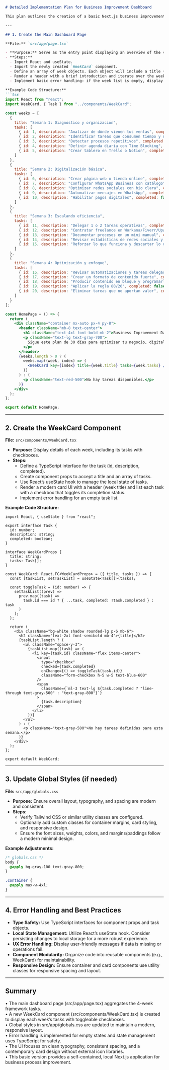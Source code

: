 ```markdown
# Detailed Implementation Plan for Business Improvement Dashboard

This plan outlines the creation of a basic Next.js business improvement application using the provided 4-week framework. The application displays weekly tasks that help companies diagnose, digitize, scale, and optimize their process with a modern, clean UI. The plan includes necessary component creation, page creation, error handling, and best practices.

---

## 1. Create the Main Dashboard Page

**File:** `src/app/page.tsx`

- **Purpose:** Serve as the entry point displaying an overview of the 4 weeks.
- **Steps:**
  - Import React and useState.
  - Import the newly created `WeekCard` component.
  - Define an array of week objects. Each object will include a title (e.g., "Semana 1: Diagnóstico y organización") and a list of tasks (each task has a unique id, description, and completion flag).
  - Render a header with a brief introduction and iterate over the week array to render a `WeekCard` for each week.
  - Implement basic error handling: if the week list is empty, display a friendly error message.
  
**Example Code Structure:**
```tsx
import React from "react";
import WeekCard, { Task } from "../components/WeekCard";

const weeks = [
  {
    title: "Semana 1: Diagnóstico y organización",
    tasks: [
      { id: 1, description: "Analizar de dónde vienen tus ventas", completed: false },
      { id: 2, description: "Identificar tareas que consumen tiempo y no generan ingresos", completed: false },
      { id: 3, description: "Detectar procesos repetitivos", completed: false },
      { id: 4, description: "Definir agenda diaria con Time Blocking", completed: false },
      { id: 5, description: "Crear tablero en Trello o Notion", completed: false }
    ]
  },
  {
    title: "Semana 2: Digitalización básica",
    tasks: [
      { id: 6, description: "Crear página web o tienda online", completed: false },
      { id: 7, description: "Configurar WhatsApp Business con catálogo", completed: false },
      { id: 8, description: "Optimizar redes sociales con bio clara", completed: false },
      { id: 9, description: "Automatizar mensajes en WhatsApp", completed: false },
      { id: 10, description: "Habilitar pagos digitales", completed: false }
    ]
  },
  {
    title: "Semana 3: Escalando eficiencia",
    tasks: [
      { id: 11, description: "Delegar 1 o 2 tareas operativas", completed: false },
      { id: 12, description: "Contratar freelance en Workana/Fiverr/Upwork", completed: false },
      { id: 13, description: "Documentar procesos en un mini manual", completed: false },
      { id: 14, description: "Revisar estadísticas de redes sociales y ventas online", completed: false },
      { id: 15, description: "Reforzar lo que funciona y descartar lo que no", completed: false }
    ]
  },
  {
    title: "Semana 4: Optimización y enfoque",
    tasks: [
      { id: 16, description: "Revisar automatizaciones y tareas delegadas", completed: false },
      { id: 17, description: "Crear un formato de contenido fuerte", completed: false },
      { id: 18, description: "Producir contenido en bloque y programarlo", completed: false },
      { id: 19, description: "Aplicar la regla 80/20", completed: false },
      { id: 20, description: "Eliminar tareas que no aportan valor", completed: false }
    ]
  }
];

const HomePage = () => {
  return (
    <div className="container mx-auto px-4 py-8">
      <header className="mb-8 text-center">
        <h1 className="text-4xl font-bold mb-2">Business Improvement Dashboard</h1>
        <p className="text-lg text-gray-700">
          Sigue este plan de 30 días para optimizar tu negocio, digitalizar procesos y aumentar la eficiencia.
        </p>
      </header>
      {weeks.length > 0 ? (
        weeks.map((week, index) => (
          <WeekCard key={index} title={week.title} tasks={week.tasks} />
        ))
      ) : (
        <p className="text-red-500">No hay tareas disponibles.</p>
      )}
    </div>
  );
};

export default HomePage;
```

---

## 2. Create the WeekCard Component

**File:** `src/components/WeekCard.tsx`

- **Purpose:** Display details of each week, including its tasks with checkboxes.
- **Steps:**
  - Define a TypeScript interface for the task (id, description, completed).
  - Create component props to accept a title and an array of tasks.
  - Use React’s useState hook to manage the local state of tasks.
  - Render a modern card UI with a header (week title) and list each task with a checkbox that toggles its completion status.
  - Implement error handling for an empty task list.
  
**Example Code Structure:**
```tsx
import React, { useState } from "react";

export interface Task {
  id: number;
  description: string;
  completed: boolean;
}

interface WeekCardProps {
  title: string;
  tasks: Task[];
}

const WeekCard: React.FC<WeekCardProps> = ({ title, tasks }) => {
  const [taskList, setTaskList] = useState<Task[]>(tasks);

  const toggleTask = (id: number) => {
    setTaskList((prev) =>
      prev.map((task) =>
        task.id === id ? { ...task, completed: !task.completed } : task
      )
    );
  };

  return (
    <div className="bg-white shadow rounded-lg p-6 mb-6">
      <h2 className="text-2xl font-semibold mb-4">{title}</h2>
      {taskList.length ? (
        <ul className="space-y-3">
          {taskList.map((task) => (
            <li key={task.id} className="flex items-center">
              <input
                type="checkbox"
                checked={task.completed}
                onChange={() => toggleTask(task.id)}
                className="form-checkbox h-5 w-5 text-blue-600"
              />
              <span
                className={`ml-3 text-lg ${task.completed ? "line-through text-gray-500" : "text-gray-800"}`}
              >
                {task.description}
              </span>
            </li>
          ))}
        </ul>
      ) : (
        <p className="text-gray-500">No hay tareas definidas para esta semana.</p>
      )}
    </div>
  );
};

export default WeekCard;
```

---

## 3. Update Global Styles (if needed)

**File:** `src/app/globals.css`

- **Purpose:** Ensure overall layout, typography, and spacing are modern and consistent.
- **Steps:**
  - Verify Tailwind CSS or similar utility classes are configured.
  - Optionally add custom classes for container margins, card styling, and responsive design.
  - Ensure the font sizes, weights, colors, and margins/paddings follow a modern minimal design.
  
**Example Adjustments:**
```css
/* globals.css */
body {
  @apply bg-gray-100 text-gray-800;
}

.container {
  @apply max-w-4xl;
}
```

---

## 4. Error Handling and Best Practices

- **Type Safety:** Use TypeScript interfaces for component props and task objects.
- **Local State Management:** Utilize React’s useState hook. Consider persisting changes to local storage for a more robust experience.
- **UX Error Handling:** Display user-friendly messages if data is missing or operations fail.
- **Component Modularity:** Organize code into reusable components (e.g., WeekCard) for maintainability.
- **Responsive Design:** Ensure container and card components use utility classes for responsive spacing and layout.

---

## Summary

• The main dashboard page (src/app/page.tsx) aggregates the 4-week framework tasks.  
• A new WeekCard component (src/components/WeekCard.tsx) is created to display each week’s tasks with toggleable checkboxes.  
• Global styles in src/app/globals.css are updated to maintain a modern, responsive layout.  
• Error handling is implemented for empty states and state management uses TypeScript for safety.  
• The UI focuses on clean typography, consistent spacing, and a contemporary card design without external icon libraries.  
• This basic version provides a self-contained, local Next.js application for business process improvement.
